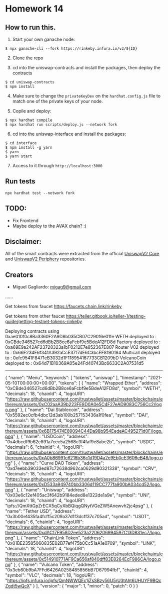 # Homework 14

## How to run this.

1. Start your own ganache node:
```
$ npx ganache-cli --fork https://rinkeby.infura.io/v3/${ID}
```

2. Clone the repo

3. cd into the uniswap-contracts and install the packages, then deploy the contracts
```
$ cd uniswap-contracts
$ npm install
```

4. Make sure to change the `privateKeyDev` on the `hardhat.config.js` file to match one of the private keys of your node.

5. Copile and deploy:
```
$ npx hardhat compile
$ npx hardhat run scripts/deploy.js --network fork
```

6. cd into the uniswap-interface and install the packages:
```
$ cd interface
$ npm install -g yarn
$ yarn
$ yarn start
```

7. Access to it through `http://localhost:3000`

## Run tests

```
npx hardhat test --network fork
```

## TODO:
* Fix Frontend
* Maybe deploy to the AVAX chain? :) 

## Disclaimer:

All of the smart contracts were extracted from the official [UniswapV2 Core](https://github.com/Uniswap/v2-core) and [UniswapV2 Periphery](https://github.com/Uniswap/v2-periphery) repositories.

## Creators
* Miguel Gagliardo: <migag9@gmail.com>





......

Get tokens from faucet
https://faucets.chain.link/rinkeby

Get tokens from other faucet
https://teller.gitbook.io/teller-1/testing-guide/getting-testnet-tokens-rinkeby



Deploying contracts using 0xae010f0c8Ba3360F2A9D8b035CB07C290f6e01fe
WETH deployed to : 0xCBde346527cd6dBb2B8ce6aFcbf9e5BdeA12FD8d
Factory deployed to : 0xa69E9a242AF23728323a1bF0212E7e852367E807
Router V02 deployed to :  0x66F234E6f341A392aCcE3717dE6C3bcEF8190184
Multicall deployed to : 0xfc9541F8471eB3032d1F118954167733CB1209bD
VolcanoCoin deployed to : 0x64d71B10369A05e24Fd40743Bc6633C2A07531d5




-----


{
    "name": "Menu",
    "keywords": [
        "tokens",
        "uniswap"
    ],
    "timestamp": "2021-05-10T00:00:00+00:00",
    "tokens": [
        {
            "name": "Wrapped Ether",
            "address": "0xCBde346527cd6dBb2B8ce6aFcbf9e5BdeA12FD8d",
            "symbol": "WETH",
            "decimals": 18,
            "chainId": 4,
            "logoURI": "https://raw.githubusercontent.com/trustwallet/assets/master/blockchains/ethereum/assets/0xC02aaA39b223FE8D0A0e5C4F27eAD9083C756Cc2/logo.png"
        },
        {
            "name": "Dai Stablecoin",
            "address": "0x5592ec0cfb4dbc12d3ab100b257153436a1f0fea",
            "symbol": "DAI",
            "decimals": 18,
            "chainId": 4,
            "logoURI": "https://raw.githubusercontent.com/trustwallet/assets/master/blockchains/ethereum/assets/0x6B175474E89094C44Da98b954EedeAC495271d0F/logo.png"
        },
        {
            "name": "USDCoin",
            "address": "0x4dbcdf9b62e891a7cec5a2568c3f4faf9e8abe2b",
            "symbol": "USDC",
            "decimals": 6,
            "chainId": 4,
            "logoURI": "https://raw.githubusercontent.com/trustwallet/assets/master/blockchains/ethereum/assets/0xA0b86991c6218b36c1d19D4a2e9Eb0cE3606eB48/logo.png"
        },
        {
            "name": "Curve DAO Token",
            "address": "0xd7eebb39033ed87c72638d962ca0629d90321338",
            "symbol": "CRV",
            "decimals": 18,
            "chainId": 4,
            "logoURI": "https://raw.githubusercontent.com/trustwallet/assets/master/blockchains/ethereum/assets/0xD533a949740bb3306d119CC777fa900bA034cd52/logo.png"
        },
        {
            "name": "Uniswap",
            "address": "0x03e6c12ef405ac3f642b9184eded8e1322de1a9e",
            "symbol": "UNI",
            "decimals": 18,
            "chainId": 4,
            "logoURI": "ipfs://QmXttGpZrECX5qCyXbBQiqgQNytVGeZW5Anewvh2jc4psg"
        },
        {
            "name": "Tether USD",
            "address": "0x3b00ef435fa4fcff5c209a37d1f3dcff37c705ad",
            "symbol": "USDT",
            "decimals": 6,
            "chainId": 4,
            "logoURI": "https://raw.githubusercontent.com/trustwallet/assets/master/blockchains/ethereum/assets/0xdAC17F958D2ee523a2206206994597C13D831ec7/logo.png"
        },
        {
            "name": "ChainLink Token",
            "address": "0x01BE23585060835E02B77ef475b0Cc51aA1e0709",
            "symbol": "LINK",
            "decimals": 18,
            "chainId": 4,
            "logoURI": "https://raw.githubusercontent.com/trustwallet/assets/master/blockchains/ethereum/assets/0x514910771AF9Ca656af840dff83E8264EcF986CA/logo.png"
        },
        {
            "name": "Vulcano Token",
            "address": "0x3eb60b9bA7FFd6426A0258485856bB7D67994fbf",
            "chainId": 4,
            "symbol": "VLC",
            "decimals": 18,
            "logoURI": "https://ipfs.infura.io/ipfs/QmNWWQEc1jZsSBzv56U5rU3tAht6UHUYF9BQcZgdt5wQcX"
        }
    ],
    "version": {
        "major": 1,
        "minor": 0,
        "patch": 0
    }
}
